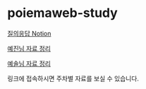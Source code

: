 # poiemaweb-study

[질의응답 Notion](https://www.notion.so/Poiemaweb-study-79bd8d9098cf4bc2a1ac8b9067030de3)

[예진님 자료 정리](https://www.notion.so/Poiemaweb-Javascript-Study-068341ede71a4d3ab158e2960b45f191) 

[예솔님 자료 정리](https://www.notion.so/b097283153f0426cb702cb19c02e117b?v=766731d557b84c2d9d690f31cee65820)


링크에 접속하시면 주차별 자료를 보실 수 있습니다.
